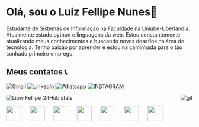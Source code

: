 # Olá, sou o Luiz Fellipe Nunes🐧
<p align="left">Estudante de Sistemas de Informação na Faculdade na Uniube-Uberlandia. Atualmente estudo python e linguagens da web.
Estou constantemente atualizando meus conhecimentos e buscando novos desafios na área de tecnologia. Tenho paixão por aprender e estou na caminhada para o tão sonhado primeiro emprego.
  
## Meus contatos 📞

[![Gmail](https://img.shields.io/badge/Gmail-D14836?style=for-the-badge&logo=gmail&logoColor=white)](mailto:luiz.fellipe.nunes2016@gmail.com)
[![LinkedIn](https://img.shields.io/badge/LinkedIn-0077B5?style=for-the-badge&logo=linkedin&logoColor=white)](https://www.linkedin.com/in/luiz-fellipe-nun24b0752ba/)
[![Whatsapp](https://img.shields.io/badge/WhatsApp-25D366?style=for-the-badge&logo=whatsapp&logoColor=white)](https://wa.me/5534991444365)
[![INSTAGRAM](https://img.shields.io/badge/Instagram-E4405F?style=for-the-badge&logo=instagram&logoColor=white)](https://www.instagram.com/luiz.fellipe.nun/)

![Lipw Fellipe GitHub stats](https://github-readme-stats.vercel.app/api?username=LipwFellipe&show_icons=true&theme=dracula)
<img align="right" alt="gif" src="https://64.media.tumblr.com/6522302a49d6f66c0436dcaadf1b3c4a/9a88081958fed007-f5/s400x600/daaed97cbdcbf169c3629dd172c0950ef78d4520.gifv">

<img height="40" width="40" src="https://cdn.jsdelivr.net/gh/devicons/devicon@latest/icons/python/python-original.svg" /> &nbsp;&nbsp;&nbsp;&nbsp;
<img height="40" width="40" src="https://cdn.jsdelivr.net/gh/devicons/devicon@latest/icons/django/django-plain.svg" /> &nbsp;&nbsp;&nbsp;&nbsp;
<img height="40" width="40" src="https://cdn.jsdelivr.net/gh/devicons/devicon@latest/icons/pytorch/pytorch-original.svg" /> &nbsp;&nbsp;&nbsp;&nbsp;
<img height="40" width="40" src="https://cdn.jsdelivr.net/gh/devicons/devicon@latest/icons/jupyter/jupyter-original.svg" /> &nbsp;&nbsp;&nbsp;&nbsp;
<img height="40" width="40" src="https://cdn.jsdelivr.net/gh/devicons/devicon@latest/icons/html5/html5-original.svg" /> &nbsp;&nbsp;&nbsp;&nbsp;
<img height="40" width="40" src="https://cdn.jsdelivr.net/gh/devicons/devicon@latest/icons/css3/css3-original.svg" /> &nbsp;&nbsp;&nbsp;&nbsp;
<img height="40" width="40" src="https://cdn.jsdelivr.net/gh/devicons/devicon@latest/icons/csharp/csharp-original.svg" />
